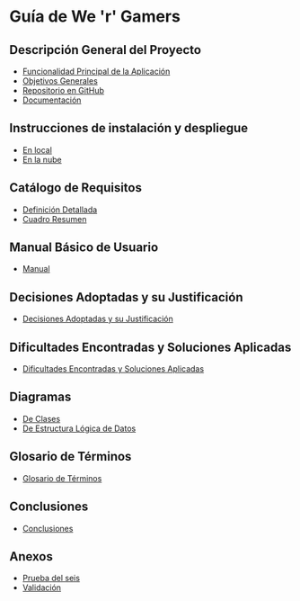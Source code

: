 Guía de We 'r' Gamers
=====================

Descripción General del Proyecto
--------------------------------

*   [Funcionalidad Principal de la Aplicación](funcionalidad.md)
*   [Objetivos Generales](objetivos-generales.md)
*   [Repositorio en GitHub](https://github.com/Jomari94/weRgamers)
*   [Documentación](https://jomari94.github.io/weRgamers/)

Instrucciones de instalación y despliegue
-----------------------------------------

*   [En local](despliegue-local.md)
*   [En la nube](despliegue-nube.md)

Catálogo de Requisitos
----------------------

*   [Definición Detallada](requisitos-detallados.md)
*   [Cuadro Resumen](requisitos-resumen.md)

Manual Básico de Usuario
------------------------

*   [Manual](manual-usuario.md)

Decisiones Adoptadas y su Justificación
---------------------------------------

*   [Decisiones Adoptadas y su Justificación](decisiones.md)

Dificultades Encontradas y Soluciones Aplicadas
-----------------------------------------------
*   [Dificultades Encontradas y Soluciones Aplicadas](dificultades.md)

Diagramas
---------

*   [De Clases](diagrama-clases.md)
*   [De Estructura Lógica de Datos](diagrama-db.md)

Glosario de Términos
--------------------

*   [Glosario de Términos](glosario.md)

Conclusiones
------------

*   [Conclusiones](conclusiones.md)

Anexos
------

*   [Prueba del seis](prueba-seis.md)
*   [Validación](validacion.md)
